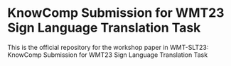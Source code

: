 # KnowComp Submission for WMT23 Sign Language Translation Task
This is the official repository for the workshop paper in WMT-SLT23: KnowComp Submission for WMT23 Sign Language Translation Task
